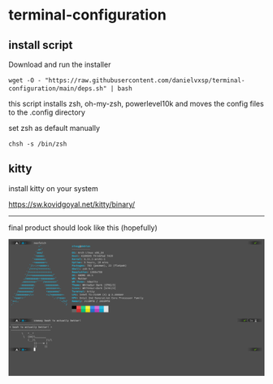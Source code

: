 # terminal-configuration 
  
## install script
Download and run the installer
```
wget -O - "https://raw.githubusercontent.com/danielvxsp/terminal-configuration/main/deps.sh" | bash
```  
this script installs zsh, oh-my-zsh, powerlevel10k and moves the config files to the .config directory  

set zsh as default manually  
```
chsh -s /bin/zsh
```

## kitty  
install kitty on your system  

https://sw.kovidgoyal.net/kitty/binary/  

---

final product should look like this (hopefully)  

![Final Product](./Screenshot.png)



